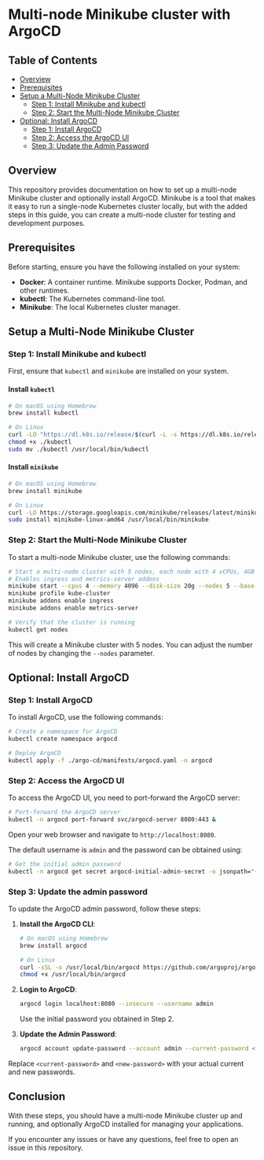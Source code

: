 # Multi-node Minikube cluster with ArgoCD

## Table of Contents
- [Overview](#overview)
- [Prerequisites](#prerequisites)
- [Setup a Multi-Node Minikube Cluster](#setup-a-multi-node-minikube-cluster)
  - [Step 1: Install Minikube and kubectl](#step-1-install-minikube-and-kubectl)
  - [Step 2: Start the Multi-Node Minikube Cluster](#step-2-start-the-multi-node-minikube-cluster)
- [Optional: Install ArgoCD](#optional-install-argocd)
  - [Step 1: Install ArgoCD](#step-1-install-argocd)
  - [Step 2: Access the ArgoCD UI](#step-2-access-the-argocd-ui)
  - [Step 3: Update the Admin Password](#step-3-update-the-admin-password)

## Overview
This repository provides documentation on how to set up a multi-node Minikube cluster and optionally install ArgoCD. Minikube is a tool that makes it easy to run a single-node Kubernetes cluster locally, but with the added steps in this guide, you can create a multi-node cluster for testing and development purposes.

## Prerequisites
Before starting, ensure you have the following installed on your system:
- **Docker**: A container runtime. Minikube supports Docker, Podman, and other runtimes.
- **kubectl**: The Kubernetes command-line tool.
- **Minikube**: The local Kubernetes cluster manager.

## Setup a Multi-Node Minikube Cluster

### Step 1: Install Minikube and kubectl
First, ensure that `kubectl` and `minikube` are installed on your system.

#### Install `kubectl`
```sh
# On macOS using Homebrew
brew install kubectl

# On Linux
curl -LO "https://dl.k8s.io/release/$(curl -L -s https://dl.k8s.io/release/stable.txt)/bin/linux/amd64/kubectl"
chmod +x ./kubectl
sudo mv ./kubectl /usr/local/bin/kubectl
```

#### Install `minikube`
```sh
# On macOS using Homebrew
brew install minikube

# On Linux
curl -LO https://storage.googleapis.com/minikube/releases/latest/minikube-linux-amd64
sudo install minikube-linux-amd64 /usr/local/bin/minikube
```

### Step 2: Start the Multi-Node Minikube Cluster
To start a multi-node Minikube cluster, use the following commands:

```sh
# Start a multi-node cluster with 5 nodes, each node with 4 vCPUs, 4GB memory, and 20GB disk. Modify this parameters to your needs
# Enables ingress and metrics-server addons
minikube start --cpus 4 --memory 4096 --disk-size 20g --nodes 5 --base-image docker.io/kicbase/stable:v0.0.46 -p kube-cluster
minikube profile kube-cluster
minikube addons enable ingress
minikube addons enable metrics-server

# Verify that the cluster is running
kubectl get nodes
```

This will create a Minikube cluster with 5 nodes. You can adjust the number of nodes by changing the `--nodes` parameter.

## Optional: Install ArgoCD

### Step 1: Install ArgoCD
To install ArgoCD, use the following commands:

```sh
# Create a namespace for ArgoCD
kubectl create namespace argocd

# Deploy ArgoCD
kubectl apply -f ./argo-cd/manifests/argocd.yaml -n argocd
```

### Step 2: Access the ArgoCD UI
To access the ArgoCD UI, you need to port-forward the ArgoCD server:

```sh
# Port-forward the ArgoCD server
kubectl -n argocd port-forward svc/argocd-server 8080:443 &
```

Open your web browser and navigate to `http://localhost:8080`.

The default username is `admin` and the password can be obtained using:

```sh
# Get the initial admin password
kubectl -n argocd get secret argocd-initial-admin-secret -o jsonpath="{.data.password}" | base64 -d; echo
```

### Step 3: Update the admin password
To update the ArgoCD admin password, follow these steps:

1. **Install the ArgoCD CLI**:
   ```sh
   # On macOS using Homebrew
   brew install argocd

   # On Linux
   curl -sSL -o /usr/local/bin/argocd https://github.com/argoproj/argo-cd/releases/latest/download/argocd-linux-amd64
   chmod +x /usr/local/bin/argocd
   ```

2. **Login to ArgoCD**:
   ```sh
   argocd login localhost:8080 --insecure --username admin
   ```
   Use the initial password you obtained in Step 2.

3. **Update the Admin Password**:
   ```sh
   argocd account update-password --account admin --current-password <current-password> --new-password <new-password>
   ```

Replace `<current-password>` and `<new-password>` with your actual current and new passwords.

## Conclusion
With these steps, you should have a multi-node Minikube cluster up and running, and optionally ArgoCD installed for managing your applications.

If you encounter any issues or have any questions, feel free to open an issue in this repository.